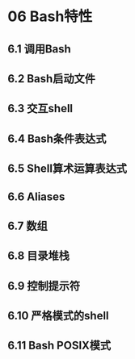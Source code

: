 06 Bash特性
===========

6.1 调用Bash
------------

6.2 Bash启动文件
----------------

6.3 交互shell
-------------

6.4 Bash条件表达式
------------------

6.5 Shell算术运算表达式
-----------------------

6.6 Aliases
-----------

6.7 数组
--------

6.8 目录堆栈
------------

6.9 控制提示符
--------------

6.10 严格模式的shell
--------------------

6.11 Bash POSIX模式
-------------------
